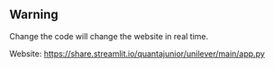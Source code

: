 ## Warning

Change the code will change the website in real time.

Website: https://share.streamlit.io/quantajunior/unilever/main/app.py
